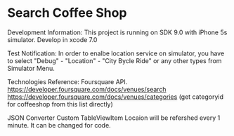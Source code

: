 # Search Coffee Shop
Development Information:
This project is running on SDK 9.0 with iPhone 5s simulator. 
Develop in xcode 7.0

Test Notification:
In order to enalbe location service on simulator, you have to select "Debug" - "Location" - "City Bycle Ride" or any other types from Simulator Menu.

Technologies Reference:
Foursquare API. 
https://developer.foursquare.com/docs/venues/search 
https://developer.foursquare.com/docs/venues/categories  (get categoryid for coffeeshop from this list directly)

JSON Converter
Custom TableViewItem
Locaion will be refershed every 1 minute. It can be changed for code.
